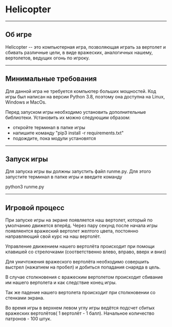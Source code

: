 # Helicopter

---------

## Об игре

Helicopter -- это компьютерная игра, позволяющая играть за вертолет и сбивать различные цели, в виде вражеских, аналогичных нашему, вертолетов, ведущих огонь по игроку.

---------

## Минимальные требования

Для данной игра не требуется компьютер больших мощностей. Код игры был написан на версии Python 3.8, поэтому она доступна на Linux, Windows и MacOs.

Перед запуском игры необходимо установить дополнительные библиотеки. Установить их можно следующим образом: 

- откройте терминал в папке игры
- напишите команду "pip3 install -r requirements.txt"
- подождите, пока модули установятся

-------

## Запуск игры

Для запуска игры вы должны запустить файл runme.py. Для этого запустите терминал в папке игры и введите команду

python3 runme.py

-------

## Игровой процесс

При запуске игры на экране появляется наш вертолет, который по умолчанию движется вперёд. Через пару секунд после начала игры появляентся вражеский вертолет желтого цвета, постоянно направляющий свой курс на наш вертолёт. 

Управление движением нашего вертолёта происходит при помощи клавишей со стрелочками (соответственно влево, вправо, вверх и вниз)

Для уничтожения вражеского вертолёта необходимо совершить выстрел (нажатием на пробел) и добиться попадания снаряда в цель.

В случае столкновения с вражеским вертолетом происходит сбивание им нашего вертолета и как следствие конец игры.

Так же падение нашего вертолета происходит при столкновении со стенками экрана.

Во время игры в верхнем левом углу игры ведётся подсчет сбитых вражеских вертолётов( 1 вертолёт - 1 балл).
Начальное количество патронов - 100 штук.

